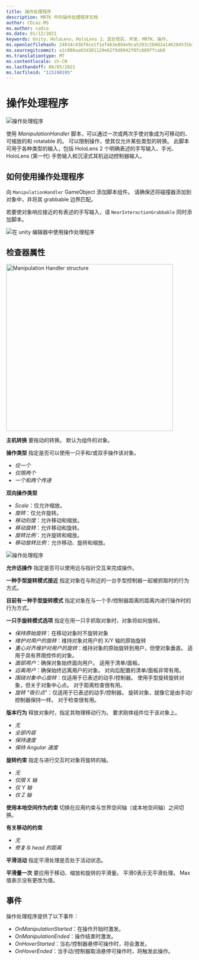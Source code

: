 ```yaml
---
title: 操作处理程序
description: MRTK 中的操作处理程序文档
author: CDiaz-MS
ms.author: cadia
ms.date: 01/12/2021
keywords: Unity，HoloLens，HoloLens 2，混合现实，开发，MRTK，操作，
ms.openlocfilehash: 24034c43bf8ce1f1ef463e894e9ca5293c2b0d2a146284535b161f8b4277dfa9
ms.sourcegitcommit: a1c086aa83d381129e62f9d8942f0fc889ffcab0
ms.translationtype: MT
ms.contentlocale: zh-CN
ms.lasthandoff: 08/05/2021
ms.locfileid: "115190195"
---
```

# <a name="manipulation-handler"></a>操作处理程序

![操作处理程序](../images/manipulation-handler/MRTK_Manipulation_Main.png)

使用 *ManipulationHandler* 脚本，可以通过一次或两次手使对象成为可移动的、可缩放的和 rotatable 的。 可以限制操作，使其仅允许某些类型的转换。 此脚本可用于各种类型的输入，包括 HoloLens 2 个明确表述的手写输入、手光、HoloLens (第一代) 手势输入和沉浸式耳机运动控制器输入。

## <a name="how-to-use-the-manipulation-handler"></a>如何使用操作处理程序

向 `ManipulationHandler` GameObject 添加脚本组件。 请确保还将碰撞器添加到对象中，并将其 grabbable 边界匹配。

若要使对象响应接近的有表述的手写输入，请 `NearInteractionGrabbable` 同时添加脚本。

![在 unity 编辑器中使用操作处理程序](../images/manipulation-handler/MRTK_ManipulationHandler_Howto.png)

## <a name="inspector-properties"></a>检查器属性

<img src="../images/manipulation-handler/MRTK_ManipulationHandler_Structure.png" width="450" alt="Manipulation Handler structure">

**主机转换** 要拖动的转换。 默认为组件的对象。

**操作类型** 指定是否可以使用一只手和/或双手操作该对象。

* *仅一个*
* *仅限两个*
* *一个和两个传递*

**双向操作类型**

* *Scale*：仅允许缩放。
* *旋转*：仅允许旋转。
* *移动刻度*：允许移动和缩放。
* *移动旋转*：允许移动和旋转。
* *旋转比例*：允许旋转和缩放。
* *移动旋转比例*：允许移动、旋转和缩放。

![操作处理程序](../images/manipulation-handler/MRTK_ManipulationHandler_TwoHanded.jpg)

**允许远操作** 指定是否可以使用远与指针交互来完成操作。

**一种手型旋转模式接近** 指定对象在与附近的一台手型控制器一起被抓取时的行为方式。

**目前有一种手型旋转模式** 指定对象在与一个手/控制器距离的距离内进行操作时的行为方式。

**一只手旋转模式选项** 指定在用一只手抓取对象时，对象将如何旋转。

* *保持原始旋转*：在移动对象时不旋转对象
* *维护对用户的旋转*：维持对象对用户的 X/Y 轴的原始旋转
* *重心对齐维护对用户的旋转*：维持对象的原始旋转到用户，但使对象垂直。 适用于具有界限控件的对象。
* *面部用户*：确保对象始终面向用户。 适用于清单/面板。
* *远离用户*：确保始终远离用户的对象。 对向后配置的清单/面板非常有用。
* *围绕对象中心旋转*：仅适用于已表述的动手/控制器。 使用手型旋转旋转对象，但关于对象中心点。 对于距离检查很有用。
* *旋转 "吸引点*"：仅适用于已表述的动手/控制器。 旋转对象，就像它是由手动/控制器保持一样。 对于检查很有用。

**版本行为** 释放对象时，指定其物理移动行为。 要求刚体组件位于该对象上。

* *无*
* *全部内容*
* *保持速度*
* *保持 Angular 速度*

**旋转约束** 指定与进行交互时对象将旋转的轴。

* *无*
* *仅限 X 轴*
* *仅 Y 轴*
* *仅 Z 轴*

**使用本地空间作为约束** 切换在应用约束与世界空间轴（或本地空间轴）之间切换。

**有关移动的约束**

* *无*
* *修复与 head 的距离*

**平滑活动** 指定平滑处理是否处于活动状态。

**平滑量一次** 要应用于移动、缩放和旋转的平滑量。 平滑0表示无平滑处理。 Max 值表示没有更改为值。

## <a name="events"></a>事件

操作处理程序提供了以下事件：

* *OnManipulationStarted*：在操作开始时激发。
* *OnManipulationEnded*：操作结束时激发。
* *OnHoverStarted*：当右/控制器悬停可操作时，将会激发。
* *OnHoverEnded*：当手动/控制器取消悬停可操作时，将触发此操作。
